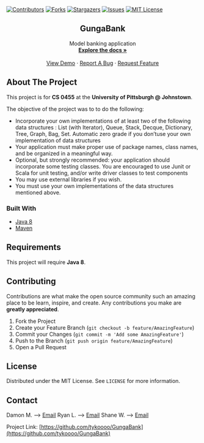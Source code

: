 <!-- PROJECT SHIELDS -->
<!--
*** I'm using markdown "reference style" links for readability.
*** Reference links are enclosed in brackets [ ] instead of parentheses ( ).
*** See the bottom of this document for the declaration of the reference variables
*** for contributors-url, forks-url, etc. This is an optional, concise syntax you may use.
*** https://www.markdownguide.org/basic-syntax/#reference-style-links
-->
[![Contributors][contributors-shield]][contributors-url]
[![Forks][forks-shield]][forks-url]
[![Stargazers][stars-shield]][stars-url]
[![Issues][issues-shield]][issues-url]
[![MIT License][license-shield]][license-url]





  <h2 align="center">GungaBank</h2>

  <p align="center">
    Model banking application
    <br />
    <a href="https://github.com/tykoooo/GungaBank"><strong>Explore the docs »</strong></a>
    <br />
    <br />
    <a href="https://github.com/tykoooo/GungaBank">View Demo</a>
    ·
    <a href="https://github.com/tykoooo/GungaBank/issues">Report A Bug</a>
    ·
    <a href="https://github.com/tykoooo/GungaBank/issues">Request Feature</a>
  </p>
</p>






<!-- ABOUT THE PROJECT -->
## About The Project

This project is for <b>CS 0455</b> at the <b>University of Pittsburgh @ Johnstown</b>.

The objective of the project was to to do the following:
<ul>
    <li> Incorporate your own implementations of at least two of the following data structures : List (with Iterator), Queue, Stack, Decque, Dictionary, Tree, Graph, Bag, Set. Automatic zero grade if you don’tuse your own implementation of data structures</li>
    <li>
    Your application must make proper use of package names, class names, and be organized in a meaningful way.
    </li>
    <li>
    Optional, but strongly recommended: your application should incorporate some testing classes. You are encouraged to use Junit or Scala for unit testing, and/or write driver classes to test components
    </li>
    <li>
    You may use external libraries if you wish.
    </li>
    <li>
    You must use your own implementations of the data structures mentioned above.
    </il>

</ul>



### Built With

* [Java 8](https://www.oracle.com/java/technologies/javase-jre8-downloads.html)
* [Maven](https://maven.apache.org/)



## Requirements
This project will require <b>Java 8</b>.




## Contributing

Contributions are what make the open source community such an amazing place to be learn, inspire, and create. Any contributions you make are **greatly appreciated**.

1. Fork the Project
2. Create your Feature Branch (`git checkout -b feature/AmazingFeature`)
3. Commit your Changes (`git commit -m 'Add some AmazingFeature'`)
4. Push to the Branch (`git push origin feature/AmazingFeature`)
5. Open a Pull Request



<!-- LICENSE -->
## License

Distributed under the MIT License. See `LICENSE` for more information.



<!-- CONTACT -->
## Contact

Damon M. --> [Email](mailto:dam286@pitt.edu)
Ryan L. --> [Email](mailto:dam286@pitt.edu)
Shane W. --> [Email](mailto:dam286@pitt.edu)


Project Link: [https://github.com/tykoooo/GungaBank](https://github.com/tykoooo/GungaBank)





<!-- MARKDOWN LINKS & IMAGES -->
<!-- https://www.markdownguide.org/basic-syntax/#reference-style-links -->
[contributors-shield]: https://img.shields.io/github/contributors/tykoooo/GungaBank.svg?style=for-the-badge
[contributors-url]: https://github.com/tykoooo/GungaBank/graphs/contributors
[forks-shield]: https://img.shields.io/github/forks/tykoooo/GungaBank.svg?style=for-the-badge
[forks-url]: https://github.com/tykoooo/GungaBank/network/members
[stars-shield]: https://img.shields.io/github/stars/tykoooo/GungaBank.svg?style=for-the-badge
[stars-url]: https://github.com/tykoooo/GungaBank/stargazers
[issues-shield]: https://img.shields.io/github/issues/tykoooo/GungaBank.svg?style=for-the-badge
[issues-url]: https://github.com/tykoooo/GungaBank/issues
[license-shield]: https://img.shields.io/github/license/tykoooo/GungaBank.svg?style=for-the-badge
[license-url]: https://github.com/tykoooo/GungaBank/blob/master/LICENSE.txt
[linkedin-shield]: https://img.shields.io/badge/-LinkedIn-black.svg?style=for-the-badge&logo=linkedin&colorB=555
[linkedin-url]: https://linkedin.com/in/tykoooo
